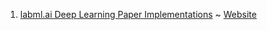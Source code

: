 1. [labml.ai Deep Learning Paper Implementations](https://github.com/labmlai/annotated_deep_learning_paper_implementations) ~ [Website](https://nn.labml.ai/index.html)
